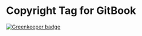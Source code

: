 # Copyright Tag for GitBook

[![Greenkeeper badge](https://badges.greenkeeper.io/thecodechef/tag-copyright.svg)](https://greenkeeper.io/)